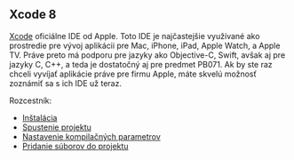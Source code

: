 ## Xcode 8

[Xcode](https://developer.apple.com/xcode/) oficiálne IDE od Apple. Toto IDE je najčastejšie využívané ako prostredie pre vývoj aplikácii pre Mac, iPhone, iPad, Apple Watch, a Apple TV. Práve preto má podporu pre jazyky ako Objective-C, Swift, avšak aj pre jazyky C, C++, a teda je dostatočný aj pre predmet PB071. Ak by ste raz chceli vyvíjať aplikácie práve pre firmu Apple, máte skvelú možnosť zoznámiť sa s ich IDE už teraz.

Rozcestník:

* [Inštalácia](/xcode/installation.md)
* [Spustenie projektu](/xcode/run.md)
* [Nastavenie kompilačných parametrov](/xcode/compilation.md)
* [Pridanie súborov do projektu](/xcode/create.md)



